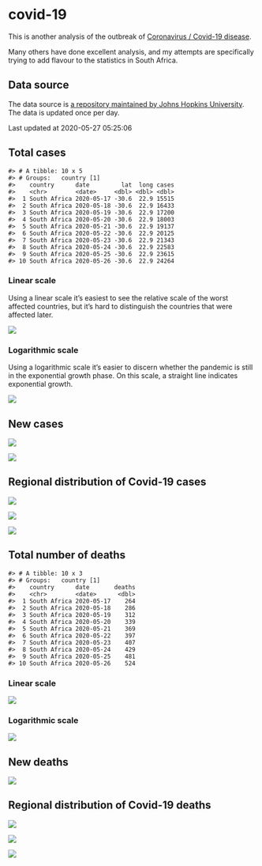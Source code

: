 
<!-- README.md is generated from README.Rmd. Please edit that file -->

# covid-19

<!-- badges: start -->

<!-- badges: end -->

This is another analysis of the outbreak of [Coronavirus / Covid-19
disease](https://en.wikipedia.org/wiki/Coronavirus_disease_2019).

Many others have done excellent analysis, and my attempts are
specifically trying to add flavour to the statistics in South Africa.

## Data source

The data source is [a repository maintained by Johns Hopkins
University](https://github.com/CSSEGISandData/COVID-19). The data is
updated once per day.

Last updated at 2020-05-27 05:25:06

## Total cases

    #> # A tibble: 10 x 5
    #> # Groups:   country [1]
    #>    country      date         lat  long cases
    #>    <chr>        <date>     <dbl> <dbl> <dbl>
    #>  1 South Africa 2020-05-17 -30.6  22.9 15515
    #>  2 South Africa 2020-05-18 -30.6  22.9 16433
    #>  3 South Africa 2020-05-19 -30.6  22.9 17200
    #>  4 South Africa 2020-05-20 -30.6  22.9 18003
    #>  5 South Africa 2020-05-21 -30.6  22.9 19137
    #>  6 South Africa 2020-05-22 -30.6  22.9 20125
    #>  7 South Africa 2020-05-23 -30.6  22.9 21343
    #>  8 South Africa 2020-05-24 -30.6  22.9 22583
    #>  9 South Africa 2020-05-25 -30.6  22.9 23615
    #> 10 South Africa 2020-05-26 -30.6  22.9 24264

### Linear scale

Using a linear scale it’s easiest to see the relative scale of the worst
affected countries, but it’s hard to distinguish the countries that were
affected later.

![](README_files/figure-gfm/unnamed-chunk-5-1.png)<!-- -->

### Logarithmic scale

Using a logarithmic scale it’s easier to discern whether the pandemic is
still in the exponential growth phase. On this scale, a straight line
indicates exponential growth.

![](README_files/figure-gfm/unnamed-chunk-6-1.png)<!-- -->

## New cases

![](README_files/figure-gfm/unnamed-chunk-7-1.png)<!-- -->

![](README_files/figure-gfm/unnamed-chunk-8-1.png)<!-- -->

## Regional distribution of Covid-19 cases

![](README_files/figure-gfm/unnamed-chunk-9-1.png)<!-- -->

![](README_files/figure-gfm/unnamed-chunk-10-1.png)<!-- -->

![](README_files/figure-gfm/unnamed-chunk-11-1.png)<!-- -->

## Total number of deaths

    #> # A tibble: 10 x 3
    #> # Groups:   country [1]
    #>    country      date       deaths
    #>    <chr>        <date>      <dbl>
    #>  1 South Africa 2020-05-17    264
    #>  2 South Africa 2020-05-18    286
    #>  3 South Africa 2020-05-19    312
    #>  4 South Africa 2020-05-20    339
    #>  5 South Africa 2020-05-21    369
    #>  6 South Africa 2020-05-22    397
    #>  7 South Africa 2020-05-23    407
    #>  8 South Africa 2020-05-24    429
    #>  9 South Africa 2020-05-25    481
    #> 10 South Africa 2020-05-26    524

### Linear scale

![](README_files/figure-gfm/unnamed-chunk-14-1.png)<!-- -->

### Logarithmic scale

![](README_files/figure-gfm/unnamed-chunk-15-1.png)<!-- -->

## New deaths

![](README_files/figure-gfm/unnamed-chunk-16-1.png)<!-- -->

## Regional distribution of Covid-19 deaths

![](README_files/figure-gfm/unnamed-chunk-17-1.png)<!-- -->

![](README_files/figure-gfm/unnamed-chunk-18-1.png)<!-- -->

![](README_files/figure-gfm/unnamed-chunk-19-1.png)<!-- -->
